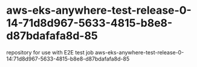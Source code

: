 # aws-eks-anywhere-test-release-0-14-71d8d967-5633-4815-b8e8-d87bdafafa8d-85
repository for use with E2E test job aws-eks-anywhere-test-release-0-14:71d8d967-5633-4815-b8e8-d87bdafafa8d-85
